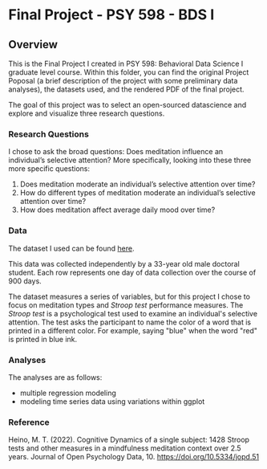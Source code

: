 # Final Project - PSY 598 - BDS I

## Overview
This is the Final Project I created in PSY 598: Behavioral Data Science I graduate level course. Within this folder, you can find the original Project Poposal (a brief description of the project with some preliminary data analyses), the datasets used, and the rendered PDF of the final project.

The goal of this project was to select an open-sourced datascience and explore and visualize three research questions. 

### Research Questions
I chose to ask the broad questions: Does meditation influence an individual’s selective attention?
More specifically, looking into these three more specific questions:
1) Does meditation moderate an individual’s selective attention over time?
2) How do different types of meditation moderate an individual’s selective attention
over time?
3) How does meditation affect average daily mood over time?


### Data

The dataset I used can be found [here](https://osf.io/w9v28/files/osfstorage).

This data was collected independently by a 33-year old male doctoral student. Each row represents one day of data collection over the course of 900 days. 

The dataset measures a series of variables, but for this project I chose to focus on meditation types and *Stroop test* performance measures. The *Stroop test* is a psychological test used to examine an individual's selective attention. The test asks the participant to name the color of a word that is printed in a different color. For example, saying "blue" when the word "red" is printed in blue ink.

### Analyses
The analyses are as follows: 
- multiple regression modeling
- modeling time series data using variations within ggplot

### Reference
Heino, M. T. (2022). Cognitive
Dynamics of a single subject: 1428 Stroop tests and other measures in a mindfulness meditation context over
2.5 years. Journal of Open Psychology Data, 10. https://doi.org/10.5334/jopd.51
